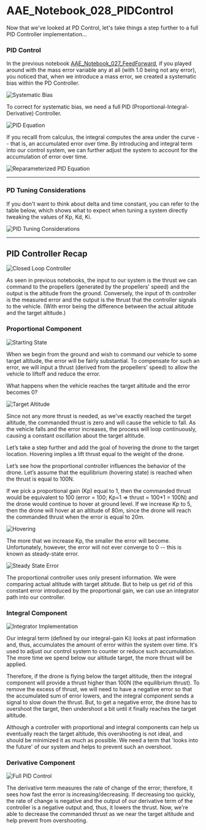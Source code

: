 # AAE_Notebook_028_PIDControl
Now that we've looked at PD Control, let's take things a step further to a full PID Controller implementation...

### PID Control

In the previous notebook [AAE_Notebook_027_FeedForward](https://github.com/FadedIllusions/AAE_Notebook_027_FeedForward), if you played around with the mass error variable any at all (with 1.0 being not any error), you noticed that, when we introduce a mass error, we created a systematic bias within the PD Controller.

![Systematic Bias](/images/systematic_bias.png)

To correct for systematic bias, we need a full PID (Proportional-Integral-Derivative) Controller. 

![PID Equation](/images/PID_Equation.png)

If you recalll from calculus, the integral computes the area under the curve -- that is, an accumulated error over time. By introducing and integral term into our control system, we can further adjust the system to account for the accumulation of error over time.

![Reparameterized PID Equation](/images/reparameterized_pid.png)

***   ***   ***   ***   ***   ***   ***   ***   ***

### PD Tuning Considerations

If you don't want to think about delta and time constant, you can refer to the table below, which shows what to expect when tuning a system directly tweaking the values of Kp, Kd, Ki.

![PID Tuning Considerations](/images/pid_considerations.png)

***   ***   ***   ***   ***   ***   ***   ***   ***

## PID Controller Recap

![Closed Loop Controller](/images/closed_loop.png)

As seen in previous notebooks, the input to our system is the thrust we can command to the propellers (generated by the propellers' speed) and the output is the altitude from the ground. Conversely, the input of th controller is the measured error and the output is the thrust that the controller signals to the vehicle. (With error being the difference between the actual altitude and the target altitude.)

### Proportional Component

![Starting State](/images/p_001.png)

When we begin from the ground and wish to command our vehicle to some target altitude, the error will be fairly substantial. To compensate for such an error, we will input a thrust (derived from the propellers' speed) to allow the vehicle to liftoff and reduce the error.

What happens when the vehicle reaches the target altitude and the error becomes 0?

![Target Altitude](/images/p_002.png)

Since not any more thrust is needed, as we've exactly reached the target altitude, the commanded thrust is zero and will cause the vehicle to fall. As the vehicle falls and the error increases, the process will loop continuously, causing a constant oscillation about the target altitude.

Let’s take a step further and add the goal of hovering the drone to the target location. Hovering implies a lift thrust equal to the weight of the drone.

Let’s see how the proportional controller influences the behavior of the drone. Let’s assume that the equilibrium (hovering state) is reached when the thrust is equal to 100N.

If we pick a proportional gain (Kp) equal to 1, then the commanded thrust would be equivalent to 100 (error = 100; Kp=1 => thrust = 100*1 = 100N) and the drone would continue to hover at ground level. If we increase Kp to 5, then the drone will hover at an altitude of 80m, since the drone will reach the commanded thrust when the error is equal to 20m.

![Hovering](/images/p_003.png)

The more that we increase Kp, the smaller the error will become. Unfortunately, however, the error will not ever converge to 0 -- this is known as steady-state error.

![Steady State Error](/images/steady_state_error.png)

The proportional controller uses only present information. We were comparing actual altitude with target altitude. But to help us get rid of this constant error introduced by the proportional gain, we can use an integrator path into our controller.

### Integral Component

![Integrator Implementation](/images/pi_control.png)

Our integral term (defined by our integral-gain Ki) looks at past information and, thus, accumulates the amount of error within the system over time. It's used to adjust our control system to counter or reduce such accumulation. The more time we spend below our altitude target, the more thrust will be applied.

Therefore, if the drone is flying below the target altitude, then the integral component will provide a thrust higher than 100N (the equilibrium thrust). To remove the excess of thrust, we will need to have a negative error so that the accumulated sum of error lowers, and the integral component sends a signal to slow down the thrust. But, to get a negative error, the drone has to overshoot the target, then undershoot a bit until it finally reaches the target altitude.

Although a controller with proportional and integral components can help us eventually reach the target altitude, this overshooting is not ideal, and should be minimized it as much as possible. We need a term that 'looks into the future' of our system and helps to prevent such an overshoot.

### Derivative Component

![Full PID Control](/images/pid_control.png)

The derivative term measures the rate of change of the error; therefore, it sees how fast the error is increasing/decreasing. If decreasing too quickly, the rate of change is negative and the output of our derivative term of the controller is a negative output and, thus, it lowers the thrust. Now, we're able to decrease the commanded thrust as we near the target altitude and help prevent from overshooting.
